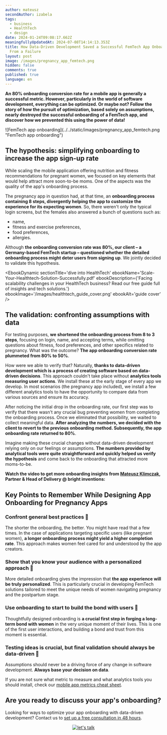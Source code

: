 ```yaml
---
author: mateusz
secondAuthor: izabela
tags:
  - business
  - HealthTech
  - design
date: 2024-01-24T09:08:17.662Z
meaningfullyUpdatedAt: 2024-07-08T14:14:13.353Z
title: How Data-Driven Development Saved a Successful FemTech App Onboarding
  From a Failure
layout: post
image: /images/pregnancy_app_femtech.png
hidden: false
comments: true
published: true
language: en
---
```

**An 80% onboarding conversion rate for a mobile app is generally a successful metric. However, particularly in the world of software development, everything can be optimized. Or maybe not? Follow the story of how the pursuit of optimization, based solely on assumptions, nearly destroyed the successful onboarding of a FemTech app, and discover how we prevented this using the power of data!**

<div className="image">![FemTech app onboarding](../../static/images/pregnancy_app_femtech.png "FemTech app onboarding")</div>

## The hypothesis: simplifying onboarding to increase the app sign-up rate

While scaling the mobile application offering nutrition and fitness recommendations for pregnant women, we focused on key elements that would help attract more soon-to-be moms. One of the aspects was the quality of the app's onboarding process. 

The pregnancy app in question had, at that time, an **onboarding process containing 8 steps, divergently helping the app to customize the experience for its expecting women**. So, there weren't only the typical login screens, but the females also answered a bunch of questions such as:

* name,
* fitness and exercise preferences,
* food preferences,
* allergies.

Although **the onboarding conversion rate was 80%, our client – a Germany-based FemTech startup – questioned whether the detailed onboarding process might deter users from signing up**. We jointly decided to validate this hypothesis.

<EbookDynamic sectionTitle='dive into HealthTech' ebookName='Scale-Your-Healthtech-Solution-Successfully.pdf' ebookDescription={'Facing scalability challenges in your HealthTech business? Read our free guide full of insights and tech solutions.'} ebookImage='/images/healthtech_guide_cover.png' ebookAlt='guide cover' />

## The validation: confronting assumptions with data

For testing purposes, **we shortened the onboarding process from 8 to 3 steps**, focusing on login, name, and accepting terms, while omitting questions about fitness, food preferences, and other specifics related to pregnancy. What was the outcome? **The app onboarding conversion rate plummeted from 80% to 50%**.

How were we able to verify that? Naturally, **thanks to data-driven development which is a process of creating software based on data-driven decisions**. This approach couldn't take place without **analytics tools measuring user actions**. We install these at the early stage of every app we develop. In most scenarios (the pregnancy app included), we install a few different analytics tools to have the opportunity to compare data from various sources and ensure its accuracy.
		
After noticing the initial drop in the onboarding rate, our first step was to verify that there wasn't any crucial bug preventing women from completing the onboarding process. Once we eliminated that possibility, we waited to collect meaningful data. **After analyzing the numbers, we decided with the client to revert to the previous onboarding method. Subsequently, the app onboarding rate returned to 80%**.

Imagine making these crucial changes without data-driven development relying only on our feelings or assumptions. **The numbers provided by analytical tools were quite straightforward and quickly helped us verify the hypothesis** and come back to the onboarding that attracted more moms-to-be.

**Watch the video to get more onboarding insights from [Mateusz Klimczak](https://www.linkedin.com/in/klimczak-mateusz/), Partner & Head of Delivery @ bright inventions:**

<YouTubeEmbed url='https://www.youtube.com/watch?v=ljeqnUbnrCg' />

## Key Points to Remember While Designing App Onboarding for Pregnancy Apps

### Confront general best practices 👊

The shorter the onboarding, the better. You might have read that a few times. In the case of applications targeting specific users (like pregnant women), **a longer onboarding process might yield a higher completion rate**. This approach makes women feel cared for and understood by the app creators.

### Show that you know your audience with a personalized approach 👐

More detailed onboarding gives the impression that **the app experience will be truly personalized**. This is particularly crucial in developing FemTech solutions tailored to meet the unique needs of women navigating pregnancy and the postpartum stage.

### Use onboarding to start to build the bond with users 🤝

Thoughtfully designed onboarding is **a crucial first step in forging a long-term bond with women** in the very unique moment of their lives. This is one of the first user interactions, and building a bond and trust from this moment is essential.

### Testing ideas is crucial, but final validation should always be data-driven 🫵

Assumptions should never be a driving force of any change in software development. **Always base your decision on data**.

If you are not sure what metric to measure and what analytics tools you should install, check our [mobile app metrics cheat sheet](/blog/metrics-to-measure-mobile-mvp-success-cheat-sheet/).

## Are you ready to discuss your app's onboarding?

Looking for ways to optimize your app onboarding with data-driven development? Contact us to [set up a free consultation in 48 hours](/start-project/).

<center>

[![let's talk](/images/contact_mateusz_0.75.png)](/start-project/) 

</center>